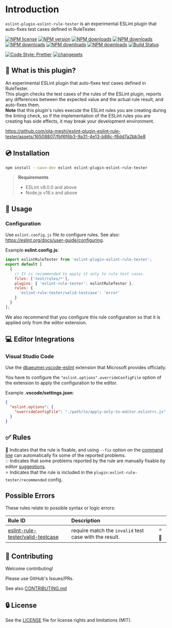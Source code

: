 # Introduction

`eslint-plugin-eslint-rule-tester` is an experimental ESLint plugin that auto-fixes test cases defined in RuleTester.

[![NPM license](https://img.shields.io/npm/l/eslint-plugin-eslint-rule-tester.svg)](https://www.npmjs.com/package/eslint-plugin-eslint-rule-tester)
[![NPM version](https://img.shields.io/npm/v/eslint-plugin-eslint-rule-tester.svg)](https://www.npmjs.com/package/eslint-plugin-eslint-rule-tester)
[![NPM downloads](https://img.shields.io/badge/dynamic/json.svg?label=downloads&colorB=green&suffix=/day&query=$.downloads&uri=https://api.npmjs.org//downloads/point/last-day/eslint-plugin-eslint-rule-tester&maxAge=3600)](http://www.npmtrends.com/eslint-plugin-eslint-rule-tester)
[![NPM downloads](https://img.shields.io/npm/dw/eslint-plugin-eslint-rule-tester.svg)](http://www.npmtrends.com/eslint-plugin-eslint-rule-tester)
[![NPM downloads](https://img.shields.io/npm/dm/eslint-plugin-eslint-rule-tester.svg)](http://www.npmtrends.com/eslint-plugin-eslint-rule-tester)
[![NPM downloads](https://img.shields.io/npm/dy/eslint-plugin-eslint-rule-tester.svg)](http://www.npmtrends.com/eslint-plugin-eslint-rule-tester)
[![NPM downloads](https://img.shields.io/npm/dt/eslint-plugin-eslint-rule-tester.svg)](http://www.npmtrends.com/eslint-plugin-eslint-rule-tester)
[![Build Status](https://github.com/ota-meshi/eslint-plugin-eslint-rule-tester/actions/workflows/NodeCI.yml/badge.svg?branch=main)](https://github.com/ota-meshi/eslint-plugin-eslint-rule-tester/actions/workflows/NodeCI.yml)

[![Code Style: Prettier](https://img.shields.io/badge/code_style-prettier-ff69b4.svg)](https://github.com/prettier/prettier)
[![changesets](https://img.shields.io/badge/maintained%20with-changesets-176de3.svg)](https://github.com/atlassian/changesets)

## :name_badge: What is this plugin?

An experimental ESLint plugin that auto-fixes test cases defined in RuleTester.\
This plugin checks the test cases of the rules of the ESLint plugin, reports any differences between the expected value and the actual rule result, and auto-fixes them.\
**Note** that this plugin's rules execute the ESLint rules you are creating during the linting check, so if the implementation of the ESLint rules you are creating has side effects, it may break your development environment.

https://github.com/ota-meshi/eslint-plugin-eslint-rule-tester/assets/16508807/fbf6f6b3-9a31-4e13-b88c-f8dd7a2bb3e8

<!--DOCS_IGNORE_START-->

## :cd: Installation

```bash
npm install --save-dev eslint eslint-plugin-eslint-rule-tester
```

> **Requirements**
>
> - ESLint v8.0.0 and above
> - Node.js v18.x and above

<!--DOCS_IGNORE_END-->

## :book: Usage

<!--USAGE_SECTION_START-->
<!--USAGE_GUIDE_START-->

### Configuration

Use `eslint.config.js` file to configure rules. See also: <https://eslint.org/docs/user-guide/configuring>.

Example **eslint.config.js**:

<!-- eslint-skip -->

```mjs
import eslintRuleTester from 'eslint-plugin-eslint-rule-tester';
export default [
  {
    // It is recommended to apply it only to rule test cases.
    files: ['test/rules/*'],
    plugins: { 'eslint-rule-tester': eslintRuleTester },
    rules: {
      'eslint-rule-tester/valid-testcase': 'error'
    }
  }
];
```

We also recommend that you configure this rule configuration so that it is applied only from the editor extension.

## :computer: Editor Integrations

### Visual Studio Code

Use the [dbaeumer.vscode-eslint](https://marketplace.visualstudio.com/items?itemName=dbaeumer.vscode-eslint) extension that Microsoft provides officially.

You have to configure the `"eslint.options".overrideConfigFile` option of the extension to apply the configuration to the editor.

Example **.vscode/settings.json**:

```json
{
  "eslint.options": {
    "overrideConfigFile": "./path/to/apply-only-to-editor.eslintrc.js"
  }
}
```

<!--USAGE_GUIDE_END-->
<!--USAGE_SECTION_END-->

## :white_check_mark: Rules

<!-- prettier-ignore-start -->
<!--RULES_SECTION_START-->

:wrench: Indicates that the rule is fixable, and using `--fix` option on the [command line](https://eslint.org/docs/user-guide/command-line-interface#fixing-problems) can automatically fix some of the reported problems.  
:bulb: Indicates that some problems reported by the rule are manually fixable by editor [suggestions](https://eslint.org/docs/developer-guide/working-with-rules#providing-suggestions).  
:star: Indicates that the rule is included in the `plugin:eslint-rule-tester/recommended` config.

<!--RULES_TABLE_START-->

## Possible Errors

These rules relate to possible syntax or logic errors:

| Rule ID | Description |    |
|:--------|:------------|:---|
| [eslint-rule-tester/valid-testcase](https://github.com/ota-meshi/eslint-plugin-eslint-rule-tester/blob/main/docs/rules/valid-testcase.md) | require match the `invalid` test case with the result. | :star::wrench: |

<!--RULES_TABLE_END-->
<!--RULES_SECTION_END-->
<!-- prettier-ignore-end -->

<!--DOCS_IGNORE_START-->

## :beers: Contributing

Welcome contributing!

Please use GitHub's Issues/PRs.

See also [CONTRIBUTING.md](./CONTRIBUTING.md)

<!--DOCS_IGNORE_END-->

## :lock: License

See the [LICENSE](LICENSE) file for license rights and limitations (MIT).
